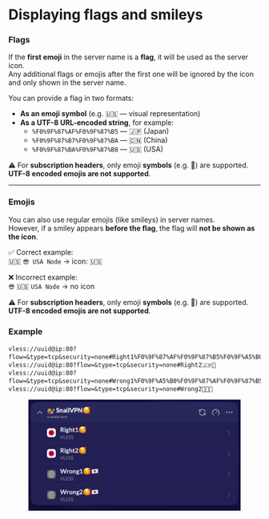 # Displaying flags and smileys

### Flags

If the **first emoji** in the server name is a **flag**, it will be used as the server icon.\
Any additional flags or emojis after the first one will be ignored by the icon and only shown in the server name.

You can provide a flag in two formats:

* **As an emoji symbol** (e.g. 🇺🇸 — visual representation)
* **As a UTF-8 URL-encoded string**, for example:
  * `%F0%9F%87%AF%F0%9F%87%B5` — 🇯🇵 (Japan)
  * `%F0%9F%87%B7%F0%9F%87%BA` — 🇨🇳 (China)
  * `%F0%9F%87%BA%F0%9F%87%B8` — 🇺🇸 (USA)

⚠️ For **subscription headers**, only emoji **symbols** (e.g. 🥰) are supported.\
**UTF-8 encoded emojis are not supported**.

***

### Emojis

You can also use regular emojis (like smileys) in server names.\
However, if a smiley appears **before the flag**, the flag will **not be shown as the icon**.

✅ Correct example:\
🇺🇸 `😎 USA Node` → icon: 🇺🇸

❌ Incorrect example:\
`😎` 🇺🇸 `USA Node` → no icon

⚠️ For **subscription headers**, only emoji **symbols** (e.g. 🥰) are supported.\
**UTF-8 encoded emojis are not supported**.

### Example

```
vless://uuid@ip:80?flow=&type=tcp&security=none#Right1%F0%9F%87%AF%F0%9F%87%B5%F0%9F%A5%B0
vless://uuid@ip:80?flow=&type=tcp&security=none#Right2🇯🇵🥰
vless://uuid@ip:80?flow=&type=tcp&security=none#Wrong1%F0%9F%A5%B0%F0%9F%87%AF%F0%9F%87%B5
vless://uuid@ip:80?flow=&type=tcp&security=none#Wrong2🥰🇯🇵
```

<figure><img src="../.gitbook/assets/image.png" alt=""><figcaption></figcaption></figure>
